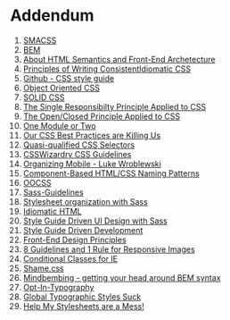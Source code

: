 # Addendum

1.  [SMACSS](http://smacss.com/)
2.  [BEM](http://bem.info/)
3.  [About HTML Semantics and Front-End
Archetecture](http://nicolasgallagher.com/about-html-semantics-front-end-architecture/)
4.  [Principles of Writing ConsistentIdiomatic
CSS](https://github.com/necolas/idiomatic-css)
5.  [Github - CSS style guide](https://github.com/style%20guide/css)
6.  [Object Oriented CSS](https://github.com/stubbornella/oocss/wiki)
7.  [SOLID CSS](http://blog.millermedeiros.com/solid-css/)
8.  [The Single Responsibilty Principle Applied to
CSS](http://csswizardry.com/2012/04/the-single-responsibility-principle-applied-to-css/)
9.  [The Open/Closed Principle Applied to
CSS](http://csswizardry.com/2012/06/the-open-closed-principle-applied-to-css/)
10.  [One Module or
Two](http://snook.ca/archives/html_and_css/one-module-or-two)
11.  [Our CSS Best Practices are Killing
Us](http://www.stubbornella.org/content/2011/04/28/our-best-practices-are-killing-us/)
12.  [Quasi-qualified CSS
Selectors](http://csswizardry.com/2012/07/quasi-qualified-css-selectors/)
13.  [CSSWizardry CSS Guidelines](https://github.com/csswizardry/CSS-Guidelines)
14.  [Organizing Mobile - Luke
Wroblewski](http://www.alistapart.com/articles/organizing-mobile/)
15.  [Component-Based HTML/CSS Naming Patterns](https://gist.github.com/1309546)
16.  [OOCSS](http://www.slideshare.net/stubbornella/object-oriented-css)
17.  [Sass-Guidelines](https://github.com/blackfalcon/SASS-Guidlines/blob/master/SASS-Guidlines.md)
18.  [Stylesheet organization with Sass](https://speakerdeck.com/chriseppstein/fowd-stylesheet-organization-with-sass)
19.  [Idiomatic HTML](https://github.com/necolas/idiomatic-html)
20.  [Style Guide Driven UI Design with Sass](https://speakerdeck.com/jina/style-guide-driven-ui-design-with-sass)
21.  [Style Guide Driven
Development](https://speakerdeck.com/hagenburger/style-guide-driven-development)
22.  [Front-End Design Principles](http://clearleft.com/thinks/front-enddesignprinciples/)
23.  [8 Guidelines and 1 Rule for Responsive Images](http://blog.cloudfour.com/8-guidelines-and-1-rule-for-responsive-images/)
24.  [Conditional Classes for IE](http://paulirish.com/2008/conditional-stylesheets-vs-css-hacks-answer-neither/)
25.  [Shame.css](http://csswizardry.com/2013/04/shame-css/)
26.  [Mindbembing - getting your head around BEM syntax](http://csswizardry.com/2013/01/mindbemding-getting-your-head-round-bem-syntax/)
27.  [Opt-In-Typography](http://css-tricks.com/opt-in-typography/)
28.  [Global Typographic Styles Suck](http://anthonyshort.me/2012/05/global-typographic-styles-suck)
29.  [Help My Stylesheets are a Mess!](https://speakerdeck.com/chriseppstein/help-my-stylesheets-are-a-mess)
